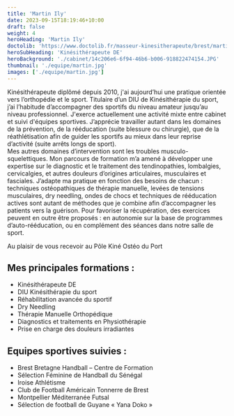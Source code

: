 ```yaml
---
title: 'Martin Ily'
date: 2023-09-15T18:19:46+10:00
draft: false
weight: 4
heroHeading: 'Martin Ily'
doctolib: 'https://www.doctolib.fr/masseur-kinesitherapeute/brest/martin-ily'
heroSubHeading: 'Kinésithérapeute DE'
heroBackground: './cabinet/14c206e6-6f94-46b6-b006-918822474154.JPG'
thumbnail: './equipe/martin.jpg'
images: ['./equipe/martin.jpg']
---
```


Kinésithérapeute diplômé depuis 2010, j'ai aujourd’hui une pratique orientée vers l’orthopédie et le sport.
Titulaire d’un DIU de Kinésithérapie du sport, j’ai l’habitude d’accompagner des sportifs du niveau amateur jusqu’au niveau professionnel. J'exerce actuellement une activité mixte entre cabinet et suivi d'équipes sportives. 
J’apprécie travailler autant dans les domaines de la prévention, de la rééducation (suite blessure ou chirurgie), que de la réathlétisation afin de guider les sportifs au mieux dans leur reprise d’activité (suite arrêts longs de sport).  
Mes autres domaines d’intervention sont les troubles musculo-squelettiques. Mon parcours de formation m’a amené à développer une expertise sur le diagnostic et le traitement des tendinopathies, lombalgies, cervicalgies, et autres douleurs d’origines articulaires, musculaires et fasciales.
J’adapte ma pratique en fonction des besoins de chacun : techniques ostéopathiques de thérapie manuelle, levées de tensions musculaires, dry needling, ondes de chocs et techniques de rééducation actives sont autant de méthodes que je combine afin d’accompagner les patients vers la guérison. 
Pour favoriser la récupération, des exercices peuvent en outre être proposés : en autonomie sur la base de programmes d’auto-rééducation, ou en complément des séances dans notre salle de sport. 

Au plaisir de vous recevoir au Pôle Kiné Ostéo du Port 

## Mes principales formations :

- Kinésithérapeute DE   
- DIU Kinésithérapie du sport
- Réhabilitation avancée du sportif
- Dry Needling 
- Thérapie Manuelle Orthopédique
- Diagnostics et traitements en Physiothérapie
- Prise en charge des douleurs irradiantes

## Equipes sportives suivies :

- Brest Bretagne Handball – Centre de Formation
- Sélection Féminine de Handball du Sénégal
- Iroise Athlétisme 
- Club de Football Américain Tonnerre de Brest
- Montpellier Méditerranée Futsal
- Sélection de football de Guyane « Yana Doko »